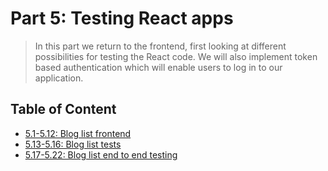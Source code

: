 # Part 5: Testing React apps

> In this part we return to the frontend, first looking at different possibilities for testing the React code. We will also implement token based authentication which will enable users to log in to our application.

## Table of Content

- [5.1-5.12: Blog list frontend](https://github.com/Zeroto521/Bloglist-frontend)
- [5.13-5.16: Blog list tests](https://github.com/Zeroto521/Bloglist-frontend/blob/master/src/components/Blog.test.js)
- [5.17-5.22: Blog list end to end testing](https://github.com/Zeroto521/Bloglist-frontend/blob/master/cypress/integration/blog_app.spec.js)
